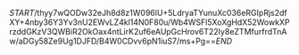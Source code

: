 $START$/thyy7wQODw32eJh8d8z1W096lU+5LdryaTYunuXc036eRGIpRjs2dfXY+4nby36Y3Yv3nU2EWvLZ4kl14N0F80u/Wb4WSFl5XoXgHdX52WowkXPrzddGKzV3QWBiR2OkOax4ntLirK2uf6eAUpGcHrov6T22Iy8eZTMfurfrdTnAw/aDGy58Ze9Ug1DJFD/B4W0CDvv6pN1iuS7/ms+Pg==$END$
